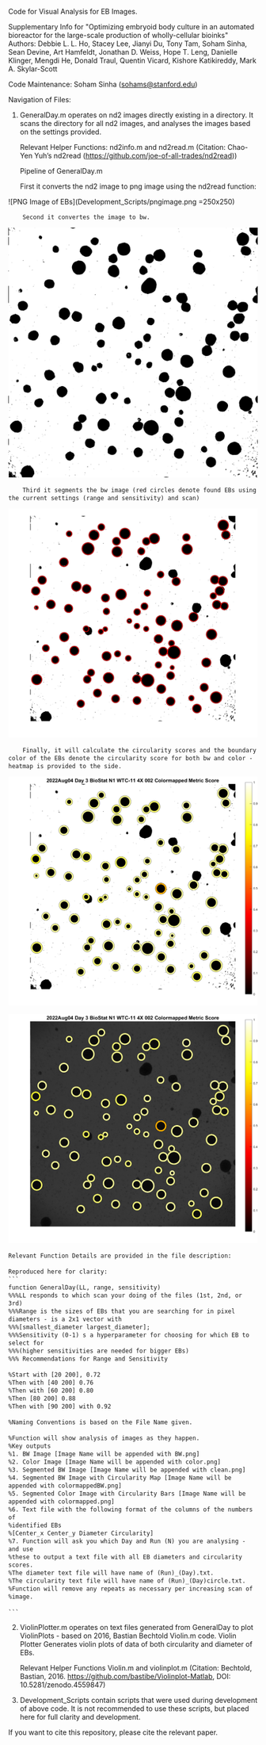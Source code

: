 Code for Visual Analysis for EB Images. 

Supplementary Info for "Optimizing embryoid body culture in an automated bioreactor for the large-scale production of wholly-cellular bioinks" 
Authors: Debbie L. L. Ho, Stacey Lee, Jianyi Du, Tony Tam, Soham Sinha, Sean Devine, Art Hamfeldt, Jonathan D. Weiss, Hope T. Leng, Danielle Klinger, Mengdi He, Donald Traul, Quentin Vicard, Kishore Katikireddy, Mark A. Skylar-Scott

Code Maintenance: Soham Sinha (sohams@stanford.edu)

Navigation of Files:

1. GeneralDay.m operates on nd2 images directly existing in a directory. It scans the directory for all nd2 images, and analyses the images based on the settings provided. 

	Relevant Helper Functions: nd2info.m and nd2read.m (Citation: Chao-Yen Yuh’s nd2read (https://github.com/joe-of-all-trades/nd2read))

	Pipeline of GeneralDay.m

	First it converts the nd2 image to png image using the nd2read function: 


![PNG Image of EBs](Development_Scripts/pngimage.png =250x250)


		Second it convertes the image to bw.

![BW Image of EB](Development_Scripts/bwimage.png)	
		
		Third it segments the bw image (red circles denote found EBs using the current settings (range and sensitivity) and scan)
		
![Segmented BW Image](Development_Scripts/segmentedbw.png)

		Finally, it will calculate the circularity scores and the boundary color of the EBs denote the circularity score for both bw and color - heatmap is provided to the side. 
		
![Colormapped BW Image](Development_Scripts/colormappedbw.png)

![Colormappped Original Image](Development_Scripts/colormappedcolor.png)



	Relevant Function Details are provided in the file description: 

	Reproduced here for clarity:
	```
	function GeneralDay(LL, range, sensitivity)
	%%%LL responds to which scan your doing of the files (1st, 2nd, or 3rd)
	%%%Range is the sizes of EBs that you are searching for in pixel diameters - is a 2x1 vector with
	%%%[smallest_diameter largest_diameter];
	%%%Sensitivity (0-1) s a hyperparameter for choosing for which EB to select for
	%%%(higher sensitivities are needed for bigger EBs)
	%%% Recommendations for Range and Sensitivity

	%Start with [20 200], 0.72
	%Then with [40 200] 0.76
	%Then with [60 200] 0.80
	%Then [80 200] 0.88
	%Then with [90 200] with 0.92

	%Naming Conventions is based on the File Name given. 

	%Function will show analysis of images as they happen. 
	%Key outputs 
	%1. BW Image [Image Name will be appended with BW.png]
	%2. Color Image [Image Name will be appended with color.png]
	%3. Segmented BW Image [Image Name will be appended with clean.png]
	%4. Segmented BW Image with Circularity Map [Image Name will be appended with colormappedBW.png]
	%5. Segmented Color Image with Circularity Bars [Image Name will be appended with colormapped.png]
	%6. Text file with the following format of the columns of the numbers of
	%identified EBs
	%[Center_x Center_y Diameter Circularity]
	%7. Function will ask you which Day and Run (N) you are analysing - and use
	%these to output a text file with all EB diameters and circularity scores.
	%The diameter text file will have name of (Run)_(Day).txt.
	%The circularity text file will have name of (Run)_(Day)circle.txt.
	%Function will remove any repeats as necessary per increasing scan of
	%image. 

	```

2. ViolinPlotter.m operates on text files generated from GeneralDay to plot ViolinPlots - based on  2016, Bastian Bechtold Violin.m code. Violin Plotter Generates violin plots of data of both circularity and diameter of EBs. 

	Relevant Helper Functions Violin.m and violinplot.m (Citation: Bechtold, Bastian, 2016. https://github.com/bastibe/Violinplot-Matlab, DOI: 10.5281/zenodo.4559847)

3.  Development_Scripts contain scripts that were used during development of above code. It is not recommended to use these scripts, but placed here for full clarity and development. 

If you want to cite this repository, please cite the relevant paper.